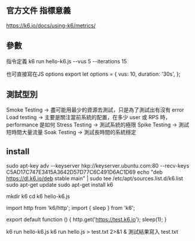 ## 官方文件 指標意義
https://k6.io/docs/using-k6/metrics/

## 參數
指令定義
k6 run hello-k6.js --vus 5 --iterations 15

也可直接寫在JS options
export let options = {
  vus: 10,
  duration: '30s',
};

## 測試型別
Smoke Testing   -> 盡可能用最少的資源去測試，只是為了測試出有沒有 error
Load testing    -> 主要是關注當前系統的配置，在多少 user 或 RPS 時，performance 是如何
Stress Testing  -> 測試系統的極限
Spike Testing   -> 測試 短時間大量流量
Soak Testing    -> 測試長時間的系統穩定

## install
sudo apt-key adv --keyserver hkp://keyserver.ubuntu.com:80 --recv-keys C5AD17C747E3415A3642D57D77C6C491D6AC1D69
echo "deb https://dl.k6.io/deb stable main" | sudo tee /etc/apt/sources.list.d/k6.list
sudo apt-get update
sudo apt-get install k6

mkdir k6
cd k6
hello-k6.js

import http from 'k6/http';
import { sleep } from 'k6';

export default function () {
  http.get('https://test.k6.io');
  sleep(1);
}

k6 run hello-k6.js
k6 run hello.js > test.txt 2>&1 & 
測試結果寫入 test.txt

